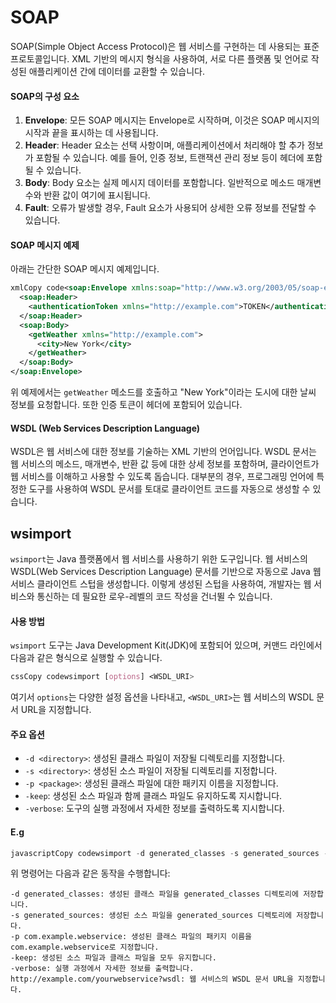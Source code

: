 # SOAP

SOAP(Simple Object Access Protocol)은 웹 서비스를 구현하는 데 사용되는 표준 프로토콜입니다. XML 기반의 메시지 형식을 사용하여, 서로 다른 플랫폼 및 언어로 작성된 애플리케이션 간에 데이터를 교환할 수 있습니다.&#x20;

#### SOAP의 구성 요소

1. **Envelope**: 모든 SOAP 메시지는 Envelope로 시작하며, 이것은 SOAP 메시지의 시작과 끝을 표시하는 데 사용됩니다.
2. **Header**: Header 요소는 선택 사항이며, 애플리케이션에서 처리해야 할 추가 정보가 포함될 수 있습니다. 예를 들어, 인증 정보, 트랜잭션 관리 정보 등이 헤더에 포함될 수 있습니다.
3. **Body**: Body 요소는 실제 메시지 데이터를 포함합니다. 일반적으로 메소드 매개변수와 반환 값이 여기에 표시됩니다.
4. **Fault**: 오류가 발생할 경우, Fault 요소가 사용되어 상세한 오류 정보를 전달할 수 있습니다.

#### SOAP 메시지 예제

아래는 간단한 SOAP 메시지 예제입니다.

```xml
xmlCopy code<soap:Envelope xmlns:soap="http://www.w3.org/2003/05/soap-envelope">
  <soap:Header>
    <authenticationToken xmlns="http://example.com">TOKEN</authenticationToken>
  </soap:Header>
  <soap:Body>
    <getWeather xmlns="http://example.com">
      <city>New York</city>
    </getWeather>
  </soap:Body>
</soap:Envelope>
```

위 예제에서는 `getWeather` 메소드를 호출하고 "New York"이라는 도시에 대한 날씨 정보를 요청합니다. 또한 인증 토큰이 헤더에 포함되어 있습니다.

#### WSDL (Web Services Description Language)

WSDL은 웹 서비스에 대한 정보를 기술하는 XML 기반의 언어입니다. WSDL 문서는 웹 서비스의 메소드, 매개변수, 반환 값 등에 대한 상세 정보를 포함하며, 클라이언트가 웹 서비스를 이해하고 사용할 수 있도록 돕습니다. 대부분의 경우, 프로그래밍 언어에 특정한 도구를 사용하여 WSDL 문서를 토대로 클라이언트 코드를 자동으로 생성할 수 있습니다.

## wsimport

`wsimport`는 Java 플랫폼에서 웹 서비스를 사용하기 위한 도구입니다. 웹 서비스의 WSDL(Web Services Description Language) 문서를 기반으로 자동으로 Java 웹 서비스 클라이언트 스텁을 생성합니다. 이렇게 생성된 스텁을 사용하여, 개발자는 웹 서비스와 통신하는 데 필요한 로우-레벨의 코드 작성을 건너뛸 수 있습니다.

#### 사용 방법

`wsimport` 도구는 Java Development Kit(JDK)에 포함되어 있으며, 커맨드 라인에서 다음과 같은 형식으로 실행할 수 있습니다.

```css
cssCopy codewsimport [options] <WSDL_URI>
```

여기서 `options`는 다양한 설정 옵션을 나타내고, `<WSDL_URI>`는 웹 서비스의 WSDL 문서 URL을 지정합니다.

#### 주요 옵션

* `-d <directory>`: 생성된 클래스 파일이 저장될 디렉토리를 지정합니다.
* `-s <directory>`: 생성된 소스 파일이 저장될 디렉토리를 지정합니다.
* `-p <package>`: 생성된 클래스 파일에 대한 패키지 이름을 지정합니다.
* `-keep`: 생성된 소스 파일과 함께 클래스 파일도 유지하도록 지시합니다.
* `-verbose`: 도구의 실행 과정에서 자세한 정보를 출력하도록 지시합니다.

#### E.g

```javascript
javascriptCopy codewsimport -d generated_classes -s generated_sources -p com.example.webservice -keep -verbose http://example.com/yourwebservice?wsdl
```

위 명령어는 다음과 같은 동작을 수행합니다:

```
-d generated_classes: 생성된 클래스 파일을 generated_classes 디렉토리에 저장합니다.
-s generated_sources: 생성된 소스 파일을 generated_sources 디렉토리에 저장합니다.
-p com.example.webservice: 생성된 클래스 파일의 패키지 이름을 com.example.webservice로 지정합니다.
-keep: 생성된 소스 파일과 클래스 파일을 모두 유지합니다.
-verbose: 실행 과정에서 자세한 정보를 출력합니다.
http://example.com/yourwebservice?wsdl: 웹 서비스의 WSDL 문서 URL을 지정합니다.
```

